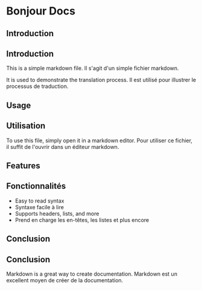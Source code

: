# Bonjour Docs

## Introduction
## Introduction

This is a simple markdown file.
Il s'agit d'un simple fichier markdown.

It is used to demonstrate the translation process.
Il est utilisé pour illustrer le processus de traduction.

## Usage
## Utilisation

To use this file, simply open it in a markdown editor.
Pour utiliser ce fichier, il suffit de l'ouvrir dans un éditeur markdown.

## Features
## Fonctionnalités

- Easy to read syntax
- Syntaxe facile à lire
- Supports headers, lists, and more
- Prend en charge les en-têtes, les listes et plus encore

## Conclusion
## Conclusion

Markdown is a great way to create documentation.
Markdown est un excellent moyen de créer de la documentation.
